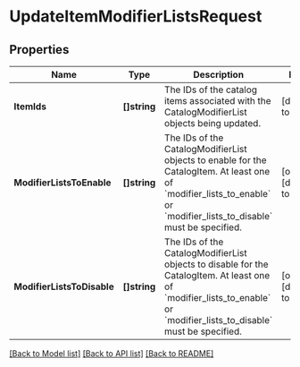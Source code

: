 # UpdateItemModifierListsRequest

## Properties
Name | Type | Description | Notes
------------ | ------------- | ------------- | -------------
**ItemIds** | **[]string** | The IDs of the catalog items associated with the CatalogModifierList objects being updated. | [default to null]
**ModifierListsToEnable** | **[]string** | The IDs of the CatalogModifierList objects to enable for the CatalogItem. At least one of &#x60;modifier_lists_to_enable&#x60; or &#x60;modifier_lists_to_disable&#x60; must be specified. | [optional] [default to null]
**ModifierListsToDisable** | **[]string** | The IDs of the CatalogModifierList objects to disable for the CatalogItem. At least one of &#x60;modifier_lists_to_enable&#x60; or &#x60;modifier_lists_to_disable&#x60; must be specified. | [optional] [default to null]

[[Back to Model list]](../README.md#documentation-for-models) [[Back to API list]](../README.md#documentation-for-api-endpoints) [[Back to README]](../README.md)

